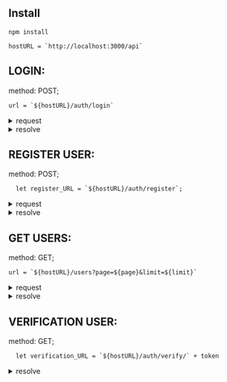 ## Install
```
npm install
```
```
hostURL = `http://localhost:3000/api`
```
## LOGIN:
method: POST;
```
url = `${hostURL}/auth/login`
```
<details><summary>request</summary>
  body = {
    email,
    password
  }
</details>

<details><summary>resolve</summary>
{
    "message": "Login success",
    "error": false,
    "code": 200,
    "results": {
        "token": "eyJhbGciOiJIUzI1NiIsInR5cCI6IkpXVCJ9.eyJ1c2VyIjp7ImlkIjoiNjIyNTQ1ZDkwOGE1ZjIzNTQ0Nzk0N2EwIiwibmFtZSI6IkFuZHJpaSIsImVtYWlsIjoicHltb25vdkBtYWlsLmNvbSJ9LCJpYXQiOjE2NTAzMzI1NzcsImV4cCI6MTY1MDMzNjE3N30.z0yg9K9Ys7fcUqvQ4LpnFVpPeo0pNVAcCRJlhFxrtJ0"
    }
}
</details>

## REGISTER USER:
method: POST;
```
  let register_URL = `${hostURL}/auth/register`;
```
<details><summary>request</summary>
  let body = {
    "name": name,
    "email": email,
    "password": password,
    "surname": surname
  };
</details>

<details><summary>resolve</summary>
{
    "message": "Register success, please activate your account.",
    "error": false,
    "code": 201,
    "results": {
        "user": {
            "id": "625e1c40a7315770f86e6f54",
            "name": "Vasja6",
            "email": "vasiliev6@mail.com",
            "verified": false,
            "createdAt": "2022-04-19T01:46:31.865Z"
        },
        "verification": {
            "_id": "625e1c40a7315770f86e6f55",
            "token": "jivO7UGcjUzgYjqqmR85bhrXiiKVhZyQIYpZVrP7z5M2StexVY",
            "userId": "625e1c40a7315770f86e6f54",
            "type": "Register New Account",
            "createdAt": "2022-04-19T02:19:44.550Z",
            "__v": 0
        }
    }
}
</details>

## GET USERS:
method: GET;
```
url = `${hostURL}/users?page=${page}&limit=${limit}`
```
<details><summary>request</summary>
  let options = {
    headers: {
      "Authorization": `Bearer ${token}`
    }
  }
</details>

<details><summary>resolve</summary>
{
    "users": [
        {
            "location": {
                "country": "N/A",
                "city": "N/A"
            },
            "photo": {
                "avatars": [
                    {
                        "ref": "Photos"
                    }
                ],
                "small": "please download your photo",
                "large": "please download your photo"
            },
            "verified": true,
            "createdAt": "2022-03-06T23:25:46.053Z",
            "status": "please fill up status",
            "followedUsersByMe": [],
            "followers": [],
            "followed": false,
            "myTasks": [],
            "_id": "622545d908a5f235447947a0",
            "followedUsersByOtherUser": [],
            "name": "Andrii",
            "email": "pymonov@mail.com",
            "password": "$2a$10$MtV5r4OsqWNhDW2Mtzu4GumnN1SmSVoOh4dxg6tVF13cj7FhD9pL2",
            "__v": 0,
            "verifiedAt": "2022-03-06T23:38:02.317Z"
        },
        {
            "location": {
                "country": "N/A",
                "city": "N/A"
            },
            "photo": {
                "avatars": [
                    {
                        "ref": "Photos"
                    }
                ],
                "small": "please download your photo",
                "large": "please download your photo"
            },
            "verified": true,
            "createdAt": "2022-03-18T02:20:46.701Z",
            "status": "please fill up status",
            "followedUsersByMe": [],
            "followers": [],
            "followed": false,
            "myTasks": [],
            "_id": "6233ec8293f1832660d99bf2",
            "followedUsersByOtherUser": [],
            "name": "Vasja",
            "email": "vasiliev@mail.com",
            "password": "$2a$10$ik8XGaCo69etUjnQEgInE.afy7vyPScph0vcjNnkCv6T8RtehxxUS",
            "__v": 0,
            "verifiedAt": "2022-03-18T02:20:51.986Z"
        },
        {
            "location": {
                "country": "N/A",
                "city": "N/A"
            },
            "photo": {
                "avatars": [
                    {
                        "ref": "Photos"
                    }
                ],
                "small": "please download your photo",
                "large": "please download your photo"
            },
            "verified": true,
            "createdAt": "2022-03-18T02:20:46.701Z",
            "status": "please fill up status",
            "followedUsersByMe": [],
            "followers": [],
            "followed": false,
            "myTasks": [],
            "_id": "6235190793f1832660d99bf4",
            "followedUsersByOtherUser": [],
            "name": "Vasja1",
            "email": "vasiliev1@mail.com",
            "password": "$2a$10$x94ZhGZv86.ZG5Gh42MxvO3cnt6oFFGQmEaN1n/ENO6g1i2iIu56a",
            "__v": 0,
            "verifiedAt": "2022-03-18T23:43:04.567Z"
        },
        {
            "location": {
                "country": "N/A",
                "city": "N/A"
            },
            "photo": {
                "avatars": [
                    {
                        "ref": "Photos"
                    }
                ],
                "small": "please download your photo",
                "large": "please download your photo"
            },
            "verified": true,
            "createdAt": "2022-03-18T02:20:46.701Z",
            "status": "please fill up status",
            "followedUsersByMe": [],
            "followers": [],
            "followed": false,
            "myTasks": [],
            "_id": "6235191f93f1832660d99bf6",
            "followedUsersByOtherUser": [],
            "name": "Vasja2",
            "email": "vasiliev2@mail.com",
            "password": "$2a$10$Wps.z.m24QPSfU4LEk.m3uybwXiLEYbX./9Mg4hrtVH1k8Y6lWWs2",
            "__v": 0,
            "verifiedAt": "2022-03-18T23:43:28.093Z"
        },
        {
            "location": {
                "country": "N/A",
                "city": "N/A"
            },
            "photo": {
                "avatars": [
                    {
                        "ref": "Photos"
                    }
                ],
                "small": "please download your photo",
                "large": "please download your photo"
            },
            "verified": true,
            "createdAt": "2022-03-18T02:20:46.701Z",
            "status": "please fill up status",
            "followedUsersByMe": [],
            "followers": [],
            "followed": false,
            "myTasks": [],
            "_id": "6235192893f1832660d99bf8",
            "followedUsersByOtherUser": [],
            "name": "Vasja3",
            "email": "vasiliev3@mail.com",
            "password": "$2a$10$jQqc3XtlWYAnRXLcL9xhm.vWoIpF6JVgOxk9q9rnoZS9P5OyhSIVG",
            "__v": 0,
            "verifiedAt": "2022-03-18T23:43:37.848Z"
        }
    ],
    "totalUsers": 7
}
</details>

## VERIFICATION USER:
method: GET;
```
  let verification_URL = `${hostURL}/auth/verify/` + token
```

<details><summary>resolve</summary>
{
    "message": "Your successfully verificating your account",
    "error": false,
    "code": 200,
    "results": null
}
<details>

## GET  AUTHENTICATED USER:
method: GET;
```
  URL = '${hostURL}/auth/';
```
<details><summary>request</summary>
  let options = {
    headers: {
      "Authorization": `Bearer ${token}`
    }
  }
<details>

<details><summary>resolve</summary>
  TO BE CHECKED 
<details>

## GET USER BY ID:
method: GET;
```
  URL = '${hostURL}/users/profile/${_id}`;
```
<details><summary>resolve</summary>
  TO BE CHECKED 
<details>

## GET MY TASKS:
method: GET;
```
  URL = '${hostURL}/users/profile/${_id}`;
```
<details><summary>request</summary>
  let options = {
    headers: {
      "Authorization": `Bearer ${token}`
    }
  }
<details>

<details><summary>resolve</summary>
  TO BE CHECKED
<details>